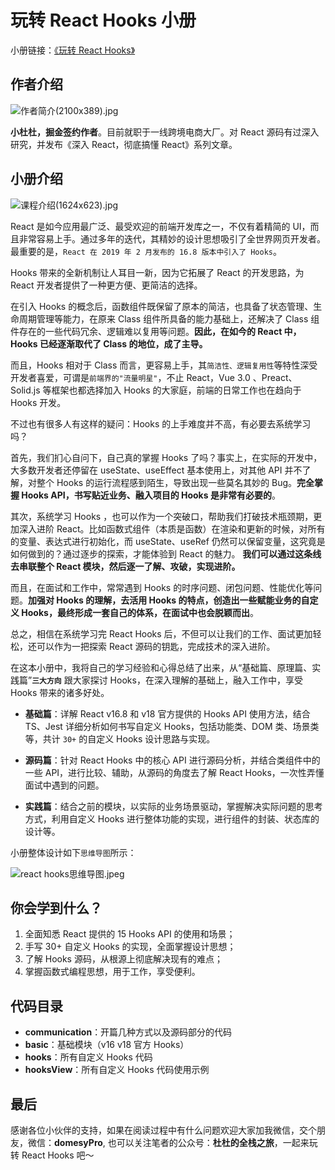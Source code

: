# 玩转 React Hooks 小册

小册链接：[《玩转 React Hooks》](https://juejin.cn/book/7230622711905517605?utm_source=course_list)

## 作者介绍

![作者简介(2100x389).jpg](https://p9-juejin.byteimg.com/tos-cn-i-k3u1fbpfcp/8213bce41f144f209789f8006413a22c~tplv-k3u1fbpfcp-watermark.image?)

**小杜杜，掘金签约作者**。目前就职于一线跨境电商大厂。对 React 源码有过深入研究，并发布《深入 React，彻底搞懂 React》系列文章。

## 小册介绍

![课程介绍(1624x623).jpg](https://p1-juejin.byteimg.com/tos-cn-i-k3u1fbpfcp/b91cd2567e3949ba973c72ced5c94b48~tplv-k3u1fbpfcp-watermark.image?)

React 是如今应用最广泛、最受欢迎的前端开发库之一，不仅有着精简的 UI，而且非常容易上手。通过多年的迭代，其精妙的设计思想吸引了全世界网页开发者。最重要的是，`React 在 2019 年 2 月发布的 16.8 版本中引入了 Hooks`。

Hooks 带来的全新机制让人耳目一新，因为它拓展了 React 的开发思路，为 React 开发者提供了一种更方便、更简洁的选择。

在引入 Hooks 的概念后，函数组件既保留了原本的简洁，也具备了状态管理、生命周期管理等能力，在原来 Class 组件所具备的能力基础上，还解决了 Class 组件存在的一些代码冗余、逻辑难以复用等问题。**因此，在如今的 React 中，Hooks 已经逐渐取代了 Class 的地位，成了主导。**

而且，Hooks 相对于 Class 而言，更容易上手，其`简洁性、逻辑复用性`等特性深受开发者喜爱，可谓是`前端界的"流量明星"`，不止 React，Vue 3.0 、Preact、Solid.js 等框架也都选择加入 Hooks 的大家庭，前端的日常工作也在趋向于 Hooks 开发。

不过也有很多人有这样的疑问：Hooks 的上手难度并不高，有必要去系统学习吗？

首先，我们扪心自问下，自己真的掌握 Hooks 了吗？事实上，在实际的开发中，大多数开发者还停留在 useState、useEffect 基本使用上，对其他 API 并不了解，对整个 Hooks 的运行流程感到陌生，导致出现一些莫名其妙的 Bug。**完全掌握 Hooks API，书写贴近业务、融入项目的 Hooks 是非常有必要的**。

其次，系统学习 Hooks ，也可以作为一个突破口，帮助我们打破技术瓶颈期，更加深入进阶 React。比如函数式组件（本质是函数）在渲染和更新的时候，对所有的变量、表达式进行初始化，而 useState、useRef 仍然可以保留变量，这究竟是如何做到的？通过逐步的探索，才能体验到 React 的魅力。 **我们可以通过这条线去串联整个 React 模块，然后逐一了解、攻破，实现进阶。**

而且，在面试和工作中，常常遇到 Hooks 的时序问题、闭包问题、性能优化等问题。**加强对 Hooks 的理解，去活用 Hooks 的特点，创造出一些赋能业务的自定义 Hooks，最终形成一套自己的体系，在面试中也会脱颖而出**。

总之，相信在系统学习完 React Hooks 后，不但可以让我们的工作、面试更加轻松，还可以作为一把探索 React 源码的钥匙，完成技术的深入进阶。

在这本小册中，我将自己的学习经验和心得总结了出来，从“基础篇、原理篇、实践篇”**`三大方向`** 跟大家探讨 Hooks，在深入理解的基础上，融入工作中，享受 Hooks 带来的诸多好处。

- **基础篇**：详解 React v16.8 和 v18 官方提供的 Hooks API 使用方法，结合 TS、Jest 详细分析如何书写自定义 Hooks，包括功能类、DOM 类、场景类等，共计 `30+` 的自定义 Hooks 设计思路与实现。

- **源码篇**：针对 React Hooks 中的核心 API 进行源码分析，并结合类组件中的一些 API，进行比较、辅助，从源码的角度去了解 React Hooks，一次性弄懂面试中遇到的问题。

- **实践篇**：结合之前的模块，以实际的业务场景驱动，掌握解决实际问题的思考方式，利用自定义 Hooks 进行整体功能的实现，进行组件的封装、状态库的设计等。

小册整体设计如下`思维导图`所示：

![react hooks思维导图.jpeg](https://p9-juejin.byteimg.com/tos-cn-i-k3u1fbpfcp/d045fcf72d164ade96635f9b91f7bf08~tplv-k3u1fbpfcp-watermark.image?)

## 你会学到什么？

1.  全面知悉 React 提供的 15 Hooks API 的使用和场景；
2.  手写 30+ 自定义 Hooks 的实现，全面掌握设计思想；
3.  了解 Hooks 源码，从根源上彻底解决现有的难点；
4.  掌握函数式编程思想，用于工作，享受便利。

## 代码目录

- **communication**：开篇几种方式以及源码部分的代码
- **basic**：基础模块（v16 v18 官方 Hooks）
- **hooks**：所有自定义 Hooks 代码
- **hooksView**：所有自定义 Hooks 代码使用示例

## 最后

感谢各位小伙伴的支持，如果在阅读过程中有什么问题欢迎大家加我微信，交个朋友，微信：**domesyPro**, 也可以关注笔者的公众号：**杜杜的全栈之旅**，一起来玩转 React Hooks 吧～
